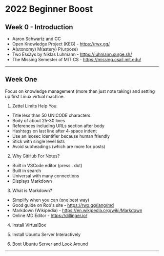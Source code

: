 # 2022 Beginner Boost

## Week 0 - Introduction

* Aaron Schwartz and CC
* Open Knowledge Project (KEG) - https://rwx.gg/
* A(utonomy) M(astery) P(urpose)
* Two Essays by Niklas Luhmann - https://luhmann.surge.sh/
* The Missing Semester of MIT CS - https://missing.csail.mit.edu/

---
## Week One

Focus on knowledge management (more than just note taking) and setting up first Linux virtual machine.

1. Zettel Limits Help You:

- Title less than 50 UNICODE characters
- Body of about 25-30 lines
- References including URLs section after body
- Hashtags on last line after 4-space indent
- Use an Isosec identifier because human friendly
- Stick with single level lists
- Avoid subheadings (which are more for posts)

2. Why GitHub For Notes?

- Built in VSCode editor (press . dot)
- Built in search
- Universal with many connections
- Displays Markdown

3. What is Markdown?

- Simplify when you can (one best way)
- Good guide on Rob's site - https://rwx.gg/lang/md
- Markdown (Wikipedia) - https://en.wikipedia.org/wiki/Markdown
- Online MD Editor - https://dillinger.io/

4. Install VirtualBox

5. Install Ubuntu Server Interactively

6. Boot Ubuntu Server and Look Around

---
